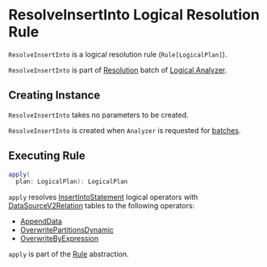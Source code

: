 # ResolveInsertInto Logical Resolution Rule

`ResolveInsertInto` is a logical resolution rule (`Rule[LogicalPlan]`).

`ResolveInsertInto` is part of [Resolution](../Analyzer.md#Resolution) batch of [Logical Analyzer](../Analyzer.md).

## Creating Instance

`ResolveInsertInto` takes no parameters to be created.

`ResolveInsertInto` is created when `Analyzer` is requested for [batches](../Analyzer.md#batches).

## <span id="apply"> Executing Rule

```scala
apply(
  plan: LogicalPlan): LogicalPlan
```

`apply` resolves [InsertIntoStatement](../logical-operators/InsertIntoStatement.md) logical operators with [DataSourceV2Relation](../logical-operators/DataSourceV2Relation.md) tables to the following operators:

* [AppendData](../logical-operators/AppendData.md)
* [OverwritePartitionsDynamic](../logical-operators/OverwritePartitionsDynamic.md)
* [OverwriteByExpression](../logical-operators/OverwriteByExpression.md)

`apply` is part of the [Rule](../catalyst/Rule.md#apply) abstraction.

